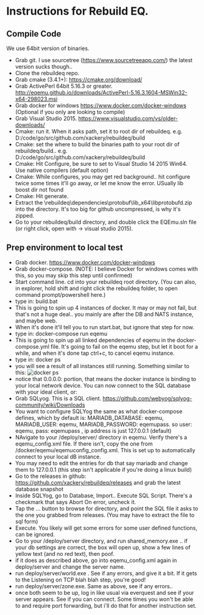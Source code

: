 # Instructions for Rebuild EQ.

## Compile Code
We use 64bit version of binaries.

* Grab git. I use sourcetree (https://www.sourcetreeapp.com/) the latest version sucks though.. 
* Clone the rebuildeq repo. 
* Grab cmake (3.4.1+): https://cmake.org/download/
* Grab ActivePerl 64bit 5.16.3 or greater. http://eqemu.github.io/downloads/ActivePerl-5.16.3.1604-MSWin32-x64-298023.msi
* Grab docker for windows https://www.docker.com/docker-windows (Optional if you only are looking to compile)
* Grab Visual Studio 2015. https://www.visualstudio.com/vs/older-downloads/
* Cmake: run it. When it asks path, set it to root dir of rebuildeq. e.g. D:/code/go/src/github.com/xackery/rebuildeq/build
* Cmake: set the where to build the binaries path to your root dir of rebuildeq/build.. e.g. D:/code/go/src/github.com/xackery/rebuildeq/build
* Cmake: Hit Configure, be sure to set to Visual Studio 14 2015 Win64. Use native compilers (default option)
* Cmake: While configures, you may get red background.. hit configure twice some times it'll go away, or let me know the error. USually lib boost dir not found
* Cmake: Hit generate.
* Extract the \rebuildeq\dependencies\protobuf\lib_x64\libprotobufd.zip into the directory. It's too big for github uncompressed, is why it's zipped.
* Go to your rebuildeq/build directory, and double click the EQEmu.sln file (or right click, open with -> visual studio 2015).

## Prep environment to local test

* Grab docker. https://www.docker.com/docker-windows
* Grab docker-compose. (NOTE: I believe Docker for windows comes with this, so you may skip this step until confirmed)
* Start command line. cd into your rebuildeq root directory. (You can also, in explorer, hold shift and right click the rebuildeq folder, to open command prompt/powershell here.)
* type in: build.bat
* This is going to spin up 4 instances of docker. It may or may not fail, but that's not a huge deal.. you mainly are after the DB and NATS instance, and maybe web.
* When it's done it'll tell you to run start.bat, but ignore that step for now.
* type in: docker-compose run eqemu
* This is going to spin up all linked dependencies of eqemu in the docker-compose.yml file. It's going to fail on the eqemu step, but let it boot for a while, and when it's done tap ctrl+c, to cancel eqemu instance.
* type in: docker ps
* you will see a result of all instances still running. Something similar to this: ![docker ps](https://i.imgur.com/ozxFrlq.png)
* notice that 0.0.0.0: portion, that means the docker instance is binding to your local network device. You can now connect to the SQL database with your ideal client, or:
* Grab SQLyog. This is a SQL client. https://github.com/webyog/sqlyog-community/wiki/Downloads
* You want to configure SQLYog the same as what docker-compose defines, which by default is: MARIADB_DATABASE: eqemu, MARIADB_USER: eqemu, MARIADB_PASSWORD: eqemupass. so user: eqemu, pass: eqemupass , ip address is just 127.0.0.1 (default)
* NAvigate to your /deploy/server/ directory in eqemu. Verify there's a eqemu_config.xml file. If there isn't, copy the one from /docker/eqemu/eqemuconfig_config.xml. This is set up to automatically connect to your local dB instance.
* You may need to edit the entries for db that say mariadb and change them to 127.0.0.1 (this step isn't applicable if you're doing a linux build)
* Go to the releases in github: https://github.com/xackery/rebuildeq/releases  and grab the latest database snapshot
* Inside SQLYog, go to Database, Import.. Execute SQL Script. There's a checkmark that says Abort On error, uncheck it.
* Tap the ... button to browse for directory, and point the SQL file it asks to the one you grabbed from releases. (You may have to extract the file to sql form)
* Execute. You likely will get some errors for some user defined functions, can be ignored.
* Go to your /deploy/server directory, and run shared_memory.exe .. if your db settings are correct, the box will open up, show a few lines of yellow text (and no red text), then poof.
* if it does as described above, go into eqemu_config.xml again in deploy/server and change the server name.
* run deploy/server/world.exe . See if any errors, and give it a bit. If it gets to the Listening on TCP blah blah step, you're good!
* run deploy/server/zone.exe. Same as above, see if any errors..
* once both seem to be up, log in like usual via everquest and see if your server appears. See if you can connect. Some times you won't be able to and require port forwarding, but i'll do that for another instruction set.